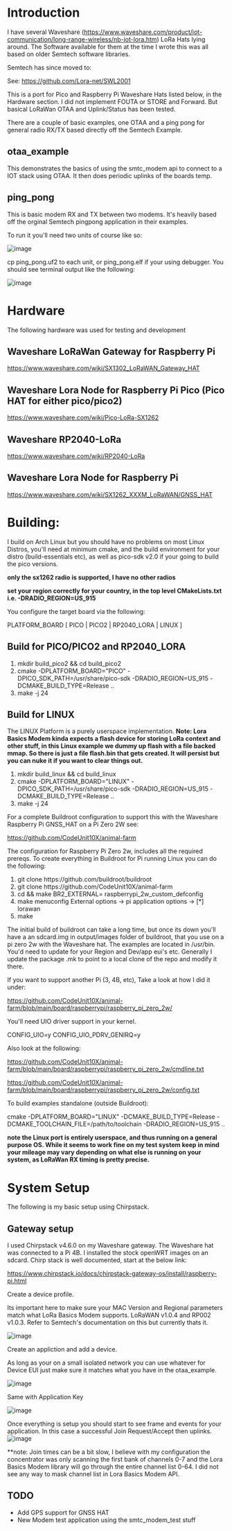 # Introduction

I have several Waveshare (https://www.waveshare.com/product/iot-communication/long-range-wireless/nb-iot-lora.htm) LoRa Hats lying around.  The Software available for them
at the time I wrote this was all based on older Semtech software libraries.

Semtech has since moved to:

See:  https://github.com/Lora-net/SWL2001


This is a port for Pico and Raspberry Pi Waveshare Hats listed below, in the Hardware section.  I did not implement FOUTA or STORE and Forward.  But basical LoRaWan
OTAA and Uplink/Status has been tested.


There are a couple of basic examples, one OTAA and a ping pong for general radio RX/TX based directly off the Semtech Example.

## otaa_example

This demonstrates the basics of using the smtc_modem api to connect to a IOT stack using OTAA.  It then does periodic uplinks of the boards temp.

## ping_pong

This is basic modem RX and TX between two modems.  It's heavily based off the orginal Semtech pingpong application in their examples.

To run it you'll need two units of course like so:

![image](docs/images/picos.png)

cp ping_pong.uf2 to each unit, or ping_pong.elf if your using debugger.  You should see terminal output like the following:

![image](docs/images/ping_pong.png)


# Hardware

The following hardware was used for testing and development

## Waveshare LoRaWan Gateway for Raspberry Pi

https://www.waveshare.com/wiki/SX1302_LoRaWAN_Gateway_HAT

## Waveshare Lora Node for Raspberry Pi Pico (Pico HAT for either pico/pico2)

https://www.waveshare.com/wiki/Pico-LoRa-SX1262

## Waveshare RP2040-LoRa

https://www.waveshare.com/wiki/RP2040-LoRa


## Waveshare Lora Node for Raspberry Pi

https://www.waveshare.com/wiki/SX1262_XXXM_LoRaWAN/GNSS_HAT


# Building:

I build on Arch Linux but you should have no problems on most Linux Distros, you'll need at minimum cmake, and the build environment for your distro (build-essentials etc), as well as pico-sdk v2.0 if your going to build the pico versions.  

**only the sx1262 radio is supported, I have no other radios**

**set your region correctly for your country, in the top level CMakeLists.txt i.e. -DRADIO_REGION=US_915**

You configure the target board via the following:

PLATFORM_BOARD [ PICO | PICO2 | RP2040_LORA | LINUX ]


## Build for PICO/PICO2 and RP2040_LORA

<ol>
	<li>mkdir build_pico2 && cd build_pico2</li>
	<li>cmake -DPLATFORM_BOARD="PICO" -DPICO_SDK_PATH=/usr/share/pico-sdk -DRADIO_REGION=US_915 -DCMAKE_BUILD_TYPE=Release ..</li>
	<li>make -j 24</li>
</ol>

## Build for LINUX

The LINUX Platform is a purely userspace implementation.  **Note:  Lora Basics Modem kinda expects a flash device for storing LoRa context and other stuff, in this
Linux example we dummy up flash with a file backed mmap.  So there is just a file flash.bin that gets created.  It will persist but you can nuke it if you want to 
clear things out.**

<ol>
	<li>mkdir build_linux && cd build_linux</li>
	<li>cmake -DPLATFORM_BOARD="LINUX" -DPICO_SDK_PATH=/usr/share/pico-sdk -DRADIO_REGION=US_915 -DCMAKE_BUILD_TYPE=Release ..</li>	
	<li>make -j 24</li>	
</ol>

For a complete Buildroot configuration to support this with the Waveshare Raspberry Pi GNSS_HAT on a Pi Zero 2W see:

https://github.com/CodeUnit10X/animal-farm

The configuration for Raspberry Pi Zero 2w, includes all the required prereqs.  To create everything in Buildroot for Pi running Linux you
can do the following:

<ol>
	<li>git clone https://github.com/buildroot/buildroot</li>
	<li>git clone https://github.com/CodeUnit10X/animal-farm</li>
	<li>cd <path/to/buildroot> && make BR2_EXTERNAL=</path/to/animal-farm> raspberrypi_2w_custom_defconfig</li>
	<li>make menuconfig External options -> pi application options -> [*] lorawan </li>
	<li>make</li>
</ol>

The initial build of buildroot can take a long time, but once its down you'll have a an sdcard.img in output/images folder of buildroot, that you use
on a pi zero 2w with the Waveshare hat.  The examples are located in /usr/bin.  You'd need to update for your Region and Dev/app eui's etc.  Generally
I update the package .mk to point to a local clone of the repo and modify it there.  

If you want to support another Pi (3, 4B, etc), Take a look at how I did it under:

https://github.com/CodeUnit10X/animal-farm/blob/main/board/raspberrypi/raspberry_pi_zero_2w/

You'll need UIO driver support in your kernel.

CONFIG_UIO=y
CONFIG_UIO_PDRV_GENIRQ=y

Also look at the following:

https://github.com/CodeUnit10X/animal-farm/blob/main/board/raspberrypi/raspberry_pi_zero_2w/cmdline.txt

https://github.com/CodeUnit10X/animal-farm/blob/main/board/raspberrypi/raspberry_pi_zero_2w/config.txt


To build examples standalone (outside Buildroot):

cmake -DPLATFORM_BOARD="LINUX" -DCMAKE_BUILD_TYPE=Release -DCMAKE_TOOLCHAIN_FILE=/path/to/toolchain -DRADIO_REGION=US_915 ..


**note the Linux port is entirely userspace, and thus running on a general purpose OS.  While it seems to work fine on my test system keep in mind your mileage may vary depending on what else is running on your system, as LoRaWan RX timing is pretty precise.**

# System Setup

The following is my basic setup using Chirpstack.

## Gateway setup

I used Chirpstack v4.6.0 on my Waveshare gateway.  The Waveshare hat was connected to a Pi 4B.  I installed the stock openWRT images on an sdcard.  Chirp stack is well documented, start at the below link:

https://www.chirpstack.io/docs/chirpstack-gateway-os/install/raspberry-pi.html

Create a device profile.

Its important here to make sure your MAC Version and Regional parameters match what LoRa Basics Modem supports.  LoRaWAN v1.0.4 and RP002 v1.0.3.  Refer to Semtech's documentation on this but currently thats it.

![image](docs/images/chirp1.png)

Create an appliction and add a device.

As long as your on a small isolated network you can use whatever for Device EUI just make sure it matches what you have in the otaa_example.

![image](docs/images/chirp2.png)

Same with Application Key

![image](docs/images/chirp3.png)

Once everything is setup you should start to see frame and events for your application.  In this case a successful Join Request/Accept then uplinks.
![image](docs/images/chirp4.png)


**note:  Join times can be a bit slow, I believe with my configuration the concentrator was only scanning the first bank of channels 0-7 and the Lora Basics Modem library will go through the entire channel list 0-64.  I did not see any way to mask channel list in Lora Basics Modem API.    


## TODO

- Add GPS support for GNSS HAT
- New Modem test application using the smtc_modem_test stuff